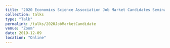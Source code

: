 ```yaml
---
title: "2020 Economics Science Association Job Market Candidates Seminar Series"
collection: talks
type: "Talk"
permalink: /talks/2020JobMarketCandidate
venue: "Zoom"
date: 2019-12-09
location: "Online"
---
```

